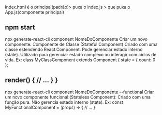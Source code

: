 index.html é o principal(padrão)> puxa o index.js >
que puxa o App.js(componente principal)

npm start
--------------------------------------------------------------------------------------
npx generate-react-cli component NomeDoComponente
Criar um novo componente: Componente de Classe (Stateful Component)
Criado com uma classe estendendo React.Component.
Pode gerenciar estado interno (state).
Utilizado para gerenciar estado complexo ou interagir com ciclos de vida.
Ex: class MyClassComponent extends Component {
  state = { count: 0 };

  render() {
    // ...
  }
}
----------------------------------------------------------------------------------------
npx generate-react-cli component NomeDoComponente --functional
Criar um novo componente funcional:(Stateless Component):
Criado com uma função pura.
Não gerencia estado interno (state).
Ex: const MyFunctionalComponent = (props) => {
  // ...
}

